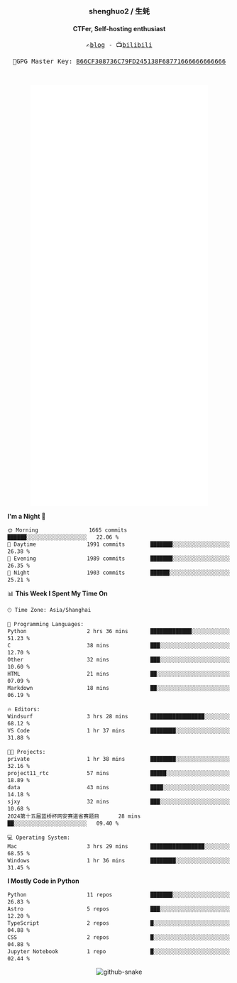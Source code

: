<h3 align="center"> shenghuo2 / 生蚝 </h3>
<h4 align="center" >CTFer, Self-hosting enthusiast</h3>


<p align="center">
  <samp>
    ✍️<a href="https://blog.shenghuo2.top/">blog</a> -
    📺<a href="https://space.bilibili.com/85894935">bilibili</a>
  </samp>
</p>
<p align="center">
  <samp>
     🔐GPG Master Key: <a align="center" href="https://github.com/shenghuo2.gpg">B66CF308736C79FD245138F68771666666666666</a>
  </samp>
</p>
<br>
<p align="center">
  <a href="https://github.com/shenghuo2">
    <img width="400" align="top" src="https://github.com/shenghuo2/shenghuo2/blob/main/metrics.left.svg" />
  </a>
  <a href="https://github.com/shenghuo2">
    <img width="400" align="top" src="https://github.com/shenghuo2/shenghuo2/blob/main/metrics.right.svg" />
  </a>
</p>


<!--START_SECTION:waka-->
**I'm a Night 🦉** 

```text
🌞 Morning                1665 commits        ██████░░░░░░░░░░░░░░░░░░░   22.06 % 
🌆 Daytime                1991 commits        ███████░░░░░░░░░░░░░░░░░░   26.38 % 
🌃 Evening                1989 commits        ███████░░░░░░░░░░░░░░░░░░   26.35 % 
🌙 Night                  1903 commits        ██████░░░░░░░░░░░░░░░░░░░   25.21 % 
```


📊 **This Week I Spent My Time On** 

```text
🕑︎ Time Zone: Asia/Shanghai

💬 Programming Languages: 
Python                   2 hrs 36 mins       █████████████░░░░░░░░░░░░   51.23 % 
C                        38 mins             ███░░░░░░░░░░░░░░░░░░░░░░   12.70 % 
Other                    32 mins             ███░░░░░░░░░░░░░░░░░░░░░░   10.60 % 
HTML                     21 mins             ██░░░░░░░░░░░░░░░░░░░░░░░   07.09 % 
Markdown                 18 mins             ██░░░░░░░░░░░░░░░░░░░░░░░   06.19 % 

🔥 Editors: 
Windsurf                 3 hrs 28 mins       █████████████████░░░░░░░░   68.12 % 
VS Code                  1 hr 37 mins        ████████░░░░░░░░░░░░░░░░░   31.88 % 

🐱‍💻 Projects: 
private                  1 hr 38 mins        ████████░░░░░░░░░░░░░░░░░   32.16 % 
project11_rtc            57 mins             █████░░░░░░░░░░░░░░░░░░░░   18.89 % 
data                     43 mins             ████░░░░░░░░░░░░░░░░░░░░░   14.18 % 
sjxy                     32 mins             ███░░░░░░░░░░░░░░░░░░░░░░   10.68 % 
2024第十五届蓝桥杯网安赛道省赛题目      28 mins             ██░░░░░░░░░░░░░░░░░░░░░░░   09.40 % 

💻 Operating System: 
Mac                      3 hrs 29 mins       █████████████████░░░░░░░░   68.55 % 
Windows                  1 hr 36 mins        ████████░░░░░░░░░░░░░░░░░   31.45 % 
```

**I Mostly Code in Python** 

```text
Python                   11 repos            ███████░░░░░░░░░░░░░░░░░░   26.83 % 
Astro                    5 repos             ███░░░░░░░░░░░░░░░░░░░░░░   12.20 % 
TypeScript               2 repos             █░░░░░░░░░░░░░░░░░░░░░░░░   04.88 % 
CSS                      2 repos             █░░░░░░░░░░░░░░░░░░░░░░░░   04.88 % 
Jupyter Notebook         1 repo              █░░░░░░░░░░░░░░░░░░░░░░░░   02.44 % 
```




<!--END_SECTION:waka-->


<div align="center">
  <picture>
    <source media="(prefers-color-scheme: dark)" srcset="https://gist.githubusercontent.com/shenghuo2/bfce20b14ab0484cef03bae6e60e0b3a/raw/github-snake-dark.svg" />
    <source media="(prefers-color-scheme: light)" srcset="https://gist.githubusercontent.com/shenghuo2/bfce20b14ab0484cef03bae6e60e0b3a/raw/github-snake.svg" />
    <img alt="github-snake" src="https://gist.githubusercontent.com/shenghuo2/bfce20b14ab0484cef03bae6e60e0b3a/raw/github-snake.svg" />
  </picture>
</div>

<!--
**shenghuo2/shenghuo2** is a ✨ _special_ ✨ repository because its `README.md` (this file) appears on your GitHub profile.

Here are some ideas to get you started:

- 🔭 I’m currently working on ...
- 🌱 I’m currently learning ...
- 👯 I’m looking to collaborate on ...
- 🤔 I’m looking for help with ...
- 💬 Ask me about ...
- 📫 How to reach me: ...
- 😄 Pronouns: ...
- ⚡ Fun fact: ...
-->
